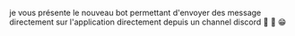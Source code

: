je vous présente le nouveau bot permettant d'envoyer des message directement sur l'application directement depuis un channel discord 🎊 🎉 😁